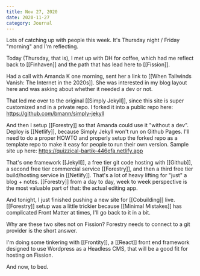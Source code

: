 ```yaml
---
title: Nov 27, 2020
date: 2020-11-27
category: Journal
---
```


Lots of catching up with people this week. It's Thursday night / Friday "morning" and I'm reflecting.

Today (Thursday, that is), I met up with DH for coffee, which had me reflect back to [[Finhaven]] and the path that has lead here to [[Fission]].

Had a call with Amanda K one morning, sent her a link to [[When Tailwinds Vanish: The Internet in the 2020s]]. She was interested in my blog layout here and was asking about whether it needed a dev or not.

That led me over to the original [[Simply Jekyll]], since this site is super customized and in a private repo. I forked it into a public repo here: https://github.com/bmann/simply-jekyll

And then I setup [[Forestry]] so that Amanda could use it "without a dev". Deploy is [[Netlify]], because Simply Jekyll won't run on Github Pages. I'll need to do a proper HOWTO and properly setup the forked repo as a template repo to make it easy for people to run their own version. Sample site up here: https://quizzical-bartik-446efa.netlify.app

That's one framework [[Jekyll]], a free tier git code hosting with [[Github]], a second free tier commercial service [[Forestry]], and then a third free tier build/hosting service in [[Netlify]]. That's a lot of heavy lifting for "just" a blog + notes. [[Forestry]] from a day to day, week to week perspective is the most valuable part of that: the actual editing app.

And tonight, I just finished pushing a new site for [[Cobuilding]] live. [[Forestry]] setup was a little trickier because [[Minimal Mistakes]] has complicated Front Matter at times, I'll go back to it in a bit.

Why are these two sites not on Fission? Forestry needs to connect to a git provider is the short answer.

I'm doing some tinkering with [[Frontity]], a [[React]] front end framework designed to use Wordpress as a Headless CMS, that will be a good fit for hosting on Fission.

And now, to bed.